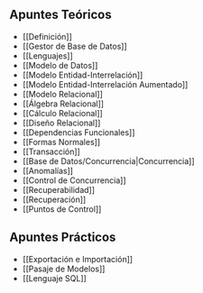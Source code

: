 ## Apuntes Teóricos

- [[Definición]]
- [[Gestor de Base de Datos]]
- [[Lenguajes]]
- [[Modelo de Datos]]
- [[Modelo Entidad-Interrelación]]
- [[Modelo Entidad-Interrelación Aumentado]]
- [[Modelo Relacional]]
- [[Álgebra Relacional]]
- [[Cálculo Relacional]]
- [[Diseño Relacional]]
- [[Dependencias Funcionales]]
- [[Formas Normales]]
- [[Transacción]]
- [[Base de Datos/Concurrencia|Concurrencia]]
- [[Anomalías]]
- [[Control de Concurrencia]]
- [[Recuperabilidad]]
- [[Recuperación]]
- [[Puntos de Control]]

## Apuntes Prácticos

- [[Exportación e Importación]]
- [[Pasaje de Modelos]]
- [[Lenguaje SQL]]
